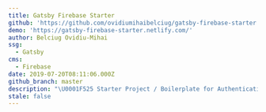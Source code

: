 ```yaml
---
title: Gatsby Firebase Starter
github: 'https://github.com/ovidiumihaibelciug/gatsby-firebase-starter'
demo: 'https://gatsby-firebase-starter.netlify.com/'
author: Belciug Ovidiu-Mihai
ssg:
  - Gatsby
cms:
  - Firebase
date: 2019-07-20T08:11:06.000Z
github_branch: master
description: "\U0001F525 Starter Project / Boilerplate for Authentication and creating Dynamic pages from collections with Firebase and  Gatsby.js. "
stale: false
---
```

